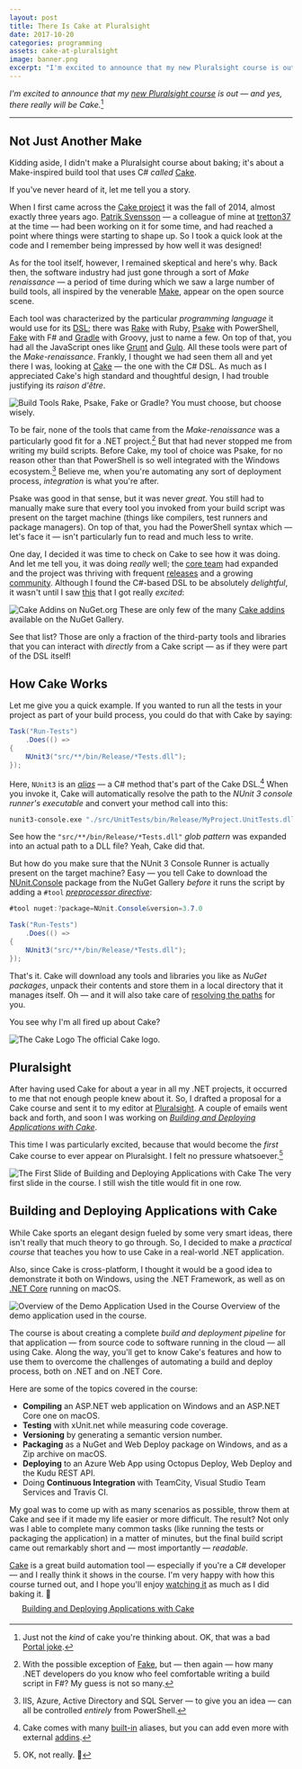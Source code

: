 ```yaml
---
layout: post
title: There Is Cake at Pluralsight
date: 2017-10-20
categories: programming
assets: cake-at-pluralsight
image: banner.png
excerpt: "I'm excited to announce that my new Pluralsight course is out! And yes, in case you're wondering, it really does contain Cake."
---
```


_I'm excited to announce that my [new Pluralsight course][CakeCourse] is out — and yes, there really will be Cake._[^1]

---

## Not Just Another Make

Kidding aside, I didn't make a Pluralsight course about baking; it's about a Make-inspired build tool that uses C# _called_ [Cake][].

If you've never heard of it, let me tell you a story.

When I first came across the [Cake project][CakeProject] it was the fall of 2014, almost exactly three years ago. [Patrik Svensson][PatrikSvensson] — a colleague of mine at [tretton37][] at the time — had been working on it for some time, and had reached a point where things were starting to shape up. So I took a quick look at the code and I remember being impressed by how well it was designed!

As for the tool itself, however, I remained skeptical and here's why. Back then, the software industry had just gone through a sort of _Make renaissance_ — a period of time during which we saw a large number of build tools, all inspired by the venerable [Make][], appear on the open source scene.

Each tool was characterized by the particular _programming language_ it would use for its [DSL][]; there was [Rake][] with Ruby, [Psake][] with PowerShell, [Fake][] with F# and [Gradle][] with Groovy, just to name a few. On top of that, you had all the JavaScript ones like [Grunt][] and [Gulp][]. All these tools were part of the _Make-renaissance_. Frankly, I thought we had seen them all and yet there I was, looking at [Cake][] — the one with the C# DSL. As much as I appreciated Cake's high standard and thoughtful design, I had trouble justifying its _raison d'être_.

<img alt="Build Tools"
     src="{{ site.url }}/assets/{{ page.assets }}/build-tools.png"
     class="screenshot-noshadow-caption" />
<span class="caption">Rake, Psake, Fake or Gradle? You must choose, but choose wisely.</span>

To be fair, none of the tools that came from the _Make-renaissance_ was a particularly good fit for a .NET project.[^2] But that had never stopped me from writing my build scripts. Before Cake, my tool of choice was Psake, for no reason other than that PowerShell is so well integrated with the Windows ecosystem.[^3] Believe me, when you're automating any sort of deployment process, _integration_ is what you're after.

Psake was good in that sense, but it was never _great_. You still had to manually make sure that every tool you invoked from your build script was present on the target machine (things like compilers, test runners and package managers). On top of that, you had the PowerShell syntax which — let's face it — isn't particularly fun to read and much less to write.

One day, I decided it was time to check on Cake to see how it was doing. And let me tell you, it was doing _really_ well; the [core team][CakeTeam] had expanded and the project was thriving with frequent [releases][CakeReleases] and a growing [community][CakeContributors]. Although I found the C#-based DSL to be absolutely _delightful_, it wasn't until I saw [this][CakeContrib] that I got really _excited_:

<img alt="Cake Addins on NuGet.org"
     src="{{ site.url }}/assets/{{ page.assets }}/cake-addins.png"
     class="screenshot-noshadow-caption" />
<span class="caption">These are only few of the many <a href="https://www.nuget.org/profiles/cake-contrib" target="_blank">Cake addins</a> available on the NuGet Gallery.</span>

See that list? Those are only a fraction of the third-party tools and libraries that you can interact with _directly_ from a Cake script — as if they were part of the DSL itself!

## How Cake Works

Let me give you a quick example. If you wanted to run all the tests in your project as part of your build process, you could do that with Cake by saying:

```csharp
Task("Run-Tests")
    .Does(() =>
{
    NUnit3("src/**/bin/Release/*Tests.dll");
});
```

Here, `NUnit3` is an [_alias_][CakeAlias] — a C# method that's part of the Cake DSL.[^4] When you invoke it, Cake will automatically resolve the path to the _NUnit 3 console runner's executable_ and convert your method call into this:

```sh
nunit3-console.exe "./src/UnitTests/bin/Release/MyProject.UnitTests.dll"
```

See how the `"src/**/bin/Release/*Tests.dll"` _glob pattern_ was expanded into an actual path to a DLL file? Yeah, Cake did that.

But how do you make sure that the NUnit 3 Console Runner is actually present on the target machine? Easy — you tell Cake to download the [NUnit.Console][NUnitConsole] package from the NuGet Gallery *before* it runs the script by adding a `#tool` [*preprocessor directive*][CakePreprocessorDirective]:

```csharp
#tool nuget:?package=NUnit.Console&version=3.7.0

Task("Run-Tests")
    .Does(() =>
{
    NUnit3("src/**/bin/Release/*Tests.dll");
});
```

That's it. Cake will download any tools and libraries you like as *NuGet packages*, unpack their contents and store them in a local directory that it manages itself. Oh — and it will also take care of [resolving the paths][CakeToolResolution] for you.

You see why I'm all fired up about Cake?

<img alt="The Cake Logo"
     src="{{ site.url }}/assets/{{ page.assets }}/cake-logo.png"
     class="screenshot-noshadow-caption" />
<span class="caption">The official Cake logo.</span>

## Pluralsight

After having used Cake for about a year in all my .NET projects, it occurred to me that not enough people knew about it. So, I drafted a proposal for a Cake course and sent it to my editor at [Pluralsight][]. A couple of emails went back and forth, and soon I was working on [*Building and Deploying Applications with Cake*][CakeCourse].

This time I was particularly excited, because that would become the _first_ Cake course to ever appear on Pluralsight. I felt no pressure whatsoever.[^5]

<img alt="The First Slide of Building and Deploying Applications with Cake"
     src="{{ site.url }}/assets/{{ page.assets }}/course-title.png"
     class="screenshot-noshadow-caption" />
<span class="caption">The very first slide in the course. I still wish the title would fit in one row.</span>

## Building and Deploying Applications with Cake

While Cake sports an elegant design fueled by some very smart ideas, there isn't really that much theory to go through. So, I decided to make a _practical course_ that teaches you how to use Cake in a real-world .NET application.

Also, since Cake is cross-platform, I thought it would be a good idea to demonstrate it both on Windows, using the .NET Framework, as well as on [.NET Core][NetCore] running on macOS.

<img alt="Overview of the Demo Application Used in the Course"
     src="{{ site.url }}/assets/{{ page.assets }}/demo-application.png"
     class="screenshot-noshadow-caption" />
<span class="caption">Overview of the demo application used in the course.</span>

The course is about creating a complete _build and deployment pipeline_ for that application — from source code to software running in the cloud — all using Cake. Along the way, you'll get to know Cake's features and how to use them to overcome the challenges of automating a build and deploy process, both on .NET and on .NET Core.

Here are some of the topics covered in the course:

- **Compiling** an ASP.NET web application on Windows and an ASP.NET Core one on macOS.
- **Testing** with xUnit.net while measuring code coverage.
- **Versioning** by generating a semantic version number.
- **Packaging** as a NuGet and Web Deploy package on Windows, and as a Zip archive on macOS.
- **Deploying** to an Azure Web App using Octopus Deploy, Web Deploy and the Kudu REST API.
- Doing **Continuous Integration** with TeamCity, Visual Studio Team Services and Travis CI.

My goal was to come up with as many scenarios as possible, throw them at Cake and see if it made my life easier or more difficult. The result? Not only was I able to complete many common tasks (like running the tests or packaging the application) in a matter of minutes, but the final build script came out remarkably short and — most importantly — _readable_.

[Cake][] is a great build automation tool — especially if you're a C# developer — and I really think it shows in the course. I'm very happy with how this course turned out, and I hope you'll enjoy [watching it][CakeCourse] as much as I did baking it. 🙂

<div class="note">
    <div style="display: inline-block; margin: 1em 0.3em 0 1em"><i class="fa fa-play-circle-o fa-2x"></i></div>
    <div style="display: inline-block; vertical-align: middle; margin: -0.9em 0 0 0">
        <a href="http://bit.ly/ps-cake-build-deploy">Building and Deploying Applications with Cake</a>
    </div>
</div>

[^1]: Just not the _kind_ of cake you're thinking about. OK, that was a bad [Portal joke][PortalCake].
[^2]: With the possible exception of [Fake][], but — then again — how many .NET developers do you know who feel comfortable writing a build script in F#? My guess is not so many.
[^3]: IIS, Azure, Active Directory and SQL Server — to give you an idea — can all be controlled _entirely_ from PowerShell.
[^4]: Cake comes with many [built-in][CakeDsl] aliases, but you can add even more with external [addins][CakeAddins].
[^5]: OK, not really. 😬

[PortalCake]: https://theportalwiki.com/wiki/Cake
[CakeCourse]: https://www.pluralsight.com/courses/cake-applications-deploying-building
[Cake]: https://cakebuild.net
[CakeProject]: https://github.com/cake-build/cake
[PatrikSvensson]: https://twitter.com/firstdrafthell
[tretton37]: https://tretton37.com
[DSL]: https://en.wikipedia.org/wiki/Domain-specific_language
[Rake]: https://github.com/ruby/rake
[Psake]: https://github.com/psake/psake
[Fake]: https://fake.build
[Gradle]: https://gradle.org
[Grunt]: https://gruntjs.com
[Gulp]: https://gulpjs.com
[Make]: https://en.wikipedia.org/wiki/Make_(software)
[CakeTeam]: https://github.com/orgs/cake-build/people
[CakeReleases]: https://github.com/cake-build/cake/releases
[CakeContributors]: https://github.com/cake-build/cake/graphs/contributors
[CakeAlias]: https://cakebuild.net/docs/fundamentals/aliases
[CakeDsl]: https://cakebuild.net/dsl
[CakeAddins]: https://cakebuild.net/addins
[CakeContrib]: https://www.nuget.org/profiles/cake-contrib
[NUnitConsole]: https://www.nuget.org/packages/NUnit.Console
[CakePreprocessorDirective]: https://cakebuild.net/docs/fundamentals/preprocessor-directives
[CakeToolResolution]: https://cakebuild.net/docs/tools/tool-resolution
[NetCore]: https://www.microsoft.com/net/core/platform
[Pluralsight]: https://www.pluralsight.com
